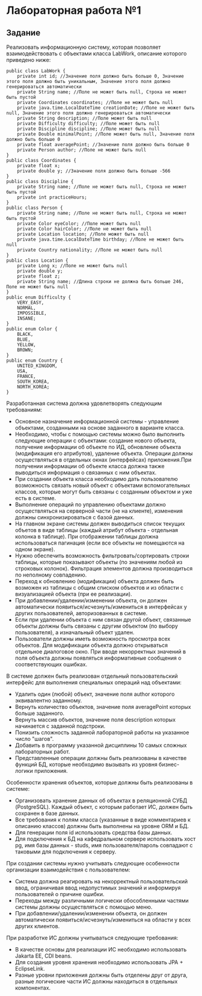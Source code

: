 # Лабораторная работа №1
## Задание
Реализовать информационную систему, которая позволяет взаимодействовать с объектами класса LabWork, описание которого приведено ниже:

```
public class LabWork {
    private int id; //Значение поля должно быть больше 0, Значение этого поля должно быть уникальным, Значение этого поля должно генерироваться автоматически
    private String name; //Поле не может быть null, Строка не может быть пустой
    private Coordinates coordinates; //Поле не может быть null
    private java.time.LocalDateTime creationDate; //Поле не может быть null, Значение этого поля должно генерироваться автоматически
    private String description; //Поле может быть null
    private Difficulty difficulty; //Поле может быть null
    private Discipline discipline; //Поле может быть null
    private Double minimalPoint; //Поле может быть null, Значение поля должно быть больше 0
    private float averagePoint; //Значение поля должно быть больше 0
    private Person author; //Поле не может быть null
}
public class Coordinates {
    private float x;
    private double y; //Значение поля должно быть больше -566
}
public class Discipline {
    private String name; //Поле не может быть null, Строка не может быть пустой
    private int practiceHours;
}
public class Person {
    private String name; //Поле не может быть null, Строка не может быть пустой
    private Color eyeColor; //Поле может быть null
    private Color hairColor; //Поле не может быть null
    private Location location; //Поле может быть null
    private java.time.LocalDateTime birthday; //Поле не может быть null
    private Country nationality; //Поле не может быть null
}
public class Location {
    private Long x; //Поле не может быть null
    private double y;
    private float z;
    private String name; //Длина строки не должна быть больше 246, Поле не может быть null
}
public enum Difficulty {
    VERY_EASY,
    NORMAL,
    IMPOSSIBLE,
    INSANE;
}
public enum Color {
    BLACK,
    BLUE,
    YELLOW,
    BROWN;
}
public enum Country {
    UNITED_KINGDOM,
    USA,
    FRANCE,
    SOUTH_KOREA,
    NORTH_KOREA;
}
```

Разработанная система должна удовлетворять следующим требованиям:

- Основное назначение информационной системы - управление объектами, созданными на основе заданного в варианте класса.
- Необходимо, чтобы с помощью системы можно было выполнить следующие операции с объектами: создание нового объекта, получение информации об объекте по ИД, обновление объекта (модификация его атрибутов), удаление объекта. Операции должны осуществляться в отдельных окнах (интерфейсах) приложения.При получении информации об объекте класса должна также выводиться информация о связанных с ним объектах.
- При создании объекта класса необходимо дать пользователю возможность связать новый объект с объектами вспомогательных классов, которые могут быть связаны с созданным объектом и уже есть в системе.
- Выполнение операций по управлению объектами должно осуществляться на серверной части (не на клиенте), изменения должны синхронизироваться с базой данных.
- На главном экране системы должен выводиться список текущих объетов в виде таблицы (каждый атрибут объекта - отдельная колонка в таблице). При отображении таблицы должна использоваться пагинация (если все объекты не помещаются на одном экране).
- Нужно обеспечить возможность фильтровать/сортировать строки таблицы, которые показывают объекты (по значениям любой из строковых колонок). Фильтрация элементов должна производиться по неполному совпадению.
- Переход к обновлению (модификации) объекта должен быть возможен из таблицы с общим списком объектов и из области с визуализацией объекта (при ее реализации).
- При добавлении/удалении/изменении объекта, он должен автоматически появиться/исчезнуть/измениться в интерфейсах у других пользователей, авторизованных в системе.
- Если при удалении объекта с ним связан другой объект, связанные объекты должны быть связаны с другим объектом (по выбору пользователя), а изначальный объект удален.
- Пользователи должны иметь возможность просмотра всех объектов. Для модификации объекта должно открываться отдельное диалоговое окно. При вводе некорректных значений в поля объекта должны появляться информативные сообщения о соответствующих ошибках.

В системе должен быть реализован отдельный пользовательский интерфейс для выполнения специальных операций над объектами:

- Удалить один (любой) объект, значение поля author которого эквивалентно заданному.
- Вернуть количество объектов, значение поля averagePoint которых больше заданного.
- Вернуть массив объектов, значение поля description которых начинается с заданной подстроки.
- Понизить сложность заданной лабораторной работы на указанное число "шагов".
- Добавить в программу указанной дисциплины 10 самых сложных лабораторных работ.
- Представленные операции должны быть реализованы в качестве функций БД, которые необходимо вызывать из уровня бизнес-логики приложения.

Особенности хранения объектов, которые должны быть реализованы в системе:

- Организовать хранение данных об объектах в реляционной СУБД (PostgreSQL). Каждый объект, с которым работает ИС, должен быть сохранен в базе данных.
- Все требования к полям класса (указанные в виде комментариев к описанию классов) должны быть выполнены на уровне ORM и БД.
- Для генерации поля id использовать средства базы данных.
- Для подключения к БД на кафедральном сервере использовать хост pg, имя базы данных - studs, имя пользователя/пароль совпадают с таковыми для подключения к серверу.

При создании системы нужно учитывать следующие особенности организации взаимодействия с пользователем:

- Система должна реагировать на некорректный пользовательский ввод, ограничивая ввод недопустимых значений и информируя пользователей о причине ошибки.
- Переходы между различными логически обособленными частями системы должны осуществляться с помощью меню.
- При добавлении/удалении/изменении объекта, он должен автоматически появиться/исчезнуть/измениться на области у всех других клиентов.

При разработке ИС должны учитываться следующие требования:

- В качестве основы для реализации ИС необходимо использовать Jakarta EE, CDI beans.
- Для создания уровня хранения необходимо использовать JPA + EclipseLink.
- Разные уровни приложения должны быть отделены друг от друга, разные логические части ИС должны находиться в отдельных компонентах.